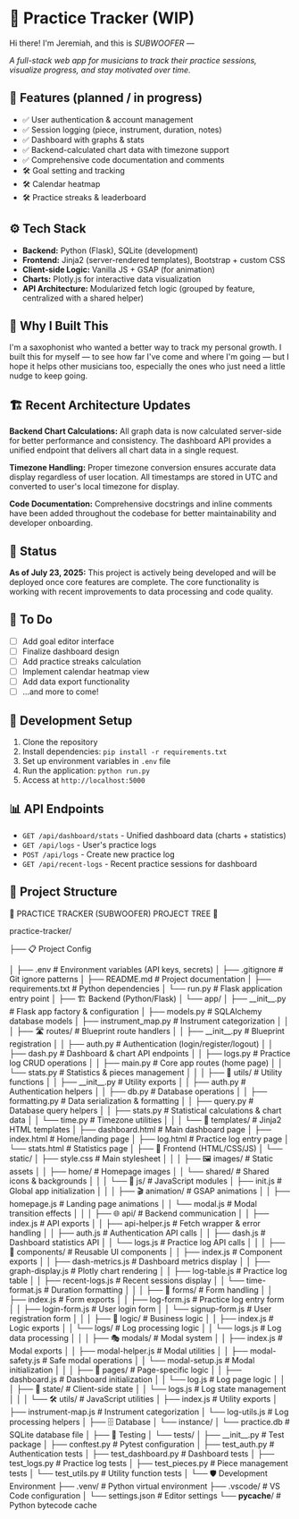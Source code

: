 # 🎷 Practice Tracker (WIP)

Hi there! I'm Jeremiah, and this is _SUBWOOFER_ —

_A full-stack web app for musicians to track their practice sessions, visualize progress, and stay motivated over time._

## 🌟 Features (planned / in progress)

- ✅ User authentication & account management
- ✅ Session logging (piece, instrument, duration, notes)
- ✅ Dashboard with graphs & stats
- ✅ Backend-calculated chart data with timezone support
- ✅ Comprehensive code documentation and comments
- 🛠️ Goal setting and tracking
- 🛠️ Calendar heatmap
- 🛠️ Practice streaks & leaderboard

## ⚙️ Tech Stack

- **Backend:** Python (Flask), SQLite (development)
- **Frontend:** Jinja2 (server-rendered templates), Bootstrap + custom CSS
- **Client-side Logic:** Vanilla JS + GSAP (for animation)
- **Charts:** Plotly.js for interactive data visualization
- **API Architecture:** Modularized fetch logic (grouped by feature, centralized with a shared helper)

## 🧠 Why I Built This

I'm a saxophonist who wanted a better way to track my personal growth. I built this for myself — to see how far I've come and where I'm going — but I hope it helps other musicians too, especially the ones who just need a little nudge to keep going.

## 🏗️ Recent Architecture Updates

**Backend Chart Calculations:** All graph data is now calculated server-side for better performance and consistency. The dashboard API provides a unified endpoint that delivers all chart data in a single request.

**Timezone Handling:** Proper timezone conversion ensures accurate data display regardless of user location. All timestamps are stored in UTC and converted to user's local timezone for display.

**Code Documentation:** Comprehensive docstrings and inline comments have been added throughout the codebase for better maintainability and developer onboarding.

## 🚧 Status

**As of July 23, 2025:** This project is actively being developed and will be deployed once core features are complete. The core functionality is working with recent improvements to data processing and code quality.

## 📝 To Do

- [ ] Add goal editor interface
- [ ] Finalize dashboard design
- [ ] Add practice streaks calculation
- [ ] Implement calendar heatmap view
- [ ] Add data export functionality
- [ ] ...and more to come!

## 🔧 Development Setup

1. Clone the repository
2. Install dependencies: `pip install -r requirements.txt`
3. Set up environment variables in `.env` file
4. Run the application: `python run.py`
5. Access at `http://localhost:5000`

## 📊 API Endpoints

- `GET /api/dashboard/stats` - Unified dashboard data (charts + statistics)
- `GET /api/logs` - User's practice logs
- `POST /api/logs` - Create new practice log
- `GET /api/recent-logs` - Recent practice sessions for dashboard

## 📂 Project Structure

🎷 PRACTICE TRACKER (SUBWOOFER) PROJECT TREE 🎷

practice-tracker/

├── 📋 Project Config

│ ├── .env # Environment variables (API keys, secrets)
│ ├── .gitignore # Git ignore patterns
│ ├── README.md # Project documentation
│ ├── requirements.txt # Python dependencies
│ └── run.py # Flask application entry point
│
├── 🏗️ Backend (Python/Flask)
│ └── app/
│ ├── \_\_init\_\_.py # Flask app factory & configuration
│ ├── models.py # SQLAlchemy database models
│ ├── instrument_map.py # Instrument categorization
│ │
│ ├── 🛣️ routes/ # Blueprint route handlers
│ │ ├── \_\_init\_\_.py # Blueprint registration
│ │ ├── auth.py # Authentication (login/register/logout)
│ │ ├── dash.py # Dashboard & chart API endpoints
│ │ ├── logs.py # Practice log CRUD operations
│ │ ├── main.py # Core app routes (home page)
│ │ └── stats.py # Statistics & pieces management
│ │
│ ├── 🔧 utils/ # Utility functions
│ │ ├── \_\_init\_\_.py # Utility exports
│ │ ├── auth.py # Authentication helpers
│ │ ├── db.py # Database operations
│ │ ├── formatting.py # Data serialization & formatting
│ │ ├── query.py # Database query helpers
│ │ ├── stats.py # Statistical calculations & chart data
│ │ └── time.py # Timezone utilities
│ │
│ └── 📄 templates/ # Jinja2 HTML templates
│ ├── dashboard.html # Main dashboard page
│ ├── index.html # Home/landing page
│ ├── log.html # Practice log entry page
│ └── stats.html # Statistics page
│
├── 🎨 Frontend (HTML/CSS/JS)
│ └── static/
│ ├── style.css # Main stylesheet
│ │
│ ├── 🖼️ images/ # Static assets
│ │ ├── home/ # Homepage images
│ │ └── shared/ # Shared icons & backgrounds
│ │
│ └── 📜 js/ # JavaScript modules
│ ├── init.js # Global app initialization
│ │
│ ├── 🎬 animation/ # GSAP animations
│ │ ├── homepage.js # Landing page animations
│ │ └── modal.js # Modal transition effects
│ │
│ ├── 🌐 api/ # Backend communication
│ │ ├── index.js # API exports
│ │ ├── api-helper.js # Fetch wrapper & error handling
│ │ ├── auth.js # Authentication API calls
│ │ ├── dash.js # Dashboard statistics API
│ │ └── logs.js # Practice log API calls
│ │
│ ├── 🧩 components/ # Reusable UI components
│ │ ├── index.js # Component exports
│ │ ├── dash-metrics.js # Dashboard metrics display
│ │ ├── graph-display.js # Plotly chart rendering
│ │ ├── log-table.js # Practice log table
│ │ ├── recent-logs.js # Recent sessions display
│ │ └── time-format.js # Duration formatting
│ │
│ ├── 📝 forms/ # Form handling
│ │ ├── index.js # Form exports
│ │ ├── log-form.js # Practice log entry form
│ │ ├── login-form.js # User login form
│ │ └── signup-form.js # User registration form
│ │
│ ├── 🧠 logic/ # Business logic
│ │ ├── index.js # Logic exports
│ │ └── logs/ # Log processing logic
│ │ └── logs.js # Log data processing
│ │
│ ├── 🎭 modals/ # Modal system
│ │ ├── index.js # Modal exports
│ │ ├── modal-helper.js # Modal utilities
│ │ ├── modal-safety.js # Safe modal operations
│ │ └── modal-setup.js # Modal initialization
│ │
│ ├── 📱 pages/ # Page-specific logic
│ │ ├── dashboard.js # Dashboard initialization
│ │ └── log.js # Log page logic
│ │
│ ├── 💾 state/ # Client-side state
│ │ └── logs.js # Log state management
│ │
│ └── 🛠️ utils/ # JavaScript utilities
│ ├── index.js # Utility exports
│ ├── instrument-map.js # Instrument categorization
│ └── log-utils.js # Log processing helpers
│
├── 🗄️ Database
│ └── instance/
│ └── practice.db # SQLite database file
│
├── 🧪 Testing
│ └── tests/
│ ├── \_\_init\_\_.py # Test package
│ ├── conftest.py # Pytest configuration
│ ├── test_auth.py # Authentication tests
│ ├── test_dashboard.py # Dashboard tests
│ ├── test_logs.py # Practice log tests
│ ├── test_pieces.py # Piece management tests
│ └── test_utils.py # Utility function tests
│
└── 🛡️ Development Environment
├── .venv/ # Python virtual environment
├── .vscode/ # VS Code configuration
│ └── settings.json # Editor settings
└── **pycache**/ # Python bytecode cache
